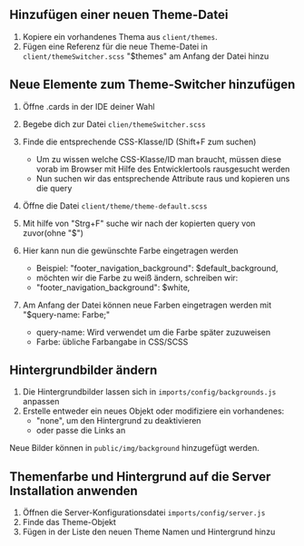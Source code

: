 ## Hinzufügen einer neuen Theme-Datei
1. Kopiere ein vorhandenes Thema aus `client/themes`.
1. Fügen eine Referenz für die neue Theme-Datei in `client/themeSwitcher.scss` "$themes" am Anfang der Datei hinzu

## Neue Elemente zum Theme-Switcher hinzufügen
1. Öffne .cards in der IDE deiner Wahl
1. Begebe dich zur Datei `clien/themeSwitcher.scss`
1. Finde die entsprechende CSS-Klasse/ID (Shift+F zum suchen)
   + Um zu wissen welche CSS-Klasse/ID man braucht, müssen diese vorab im Browser mit Hilfe des Entwicklertools rausgesucht werden
   + Nun suchen wir das entsprechende Attribute raus und kopieren uns die query
1. Öffne die Datei `client/theme/theme-default.scss`
1. Mit hilfe von "Strg+F" suche wir nach der kopierten query von zuvor(ohne "$")
1. Hier kann nun die gewünschte Farbe eingetragen werden
   + Beispiel: "footer_navigation_background": $default_background, 
   + möchten wir die Farbe zu weiß ändern, schreiben wir:
   + "footer_navigation_background": $white,

1. Am Anfang der Datei können neue Farben eingetragen werden mit "$query-name: Farbe;"
   + query-name: Wird verwendet um die Farbe später zuzuweisen
   + Farbe: übliche Farbangabe in CSS/SCSS 
## Hintergrundbilder ändern
1. Die Hintergrundbilder lassen sich in `imports/config/backgrounds.js` anpassen
1. Erstelle entweder ein neues Objekt oder modifiziere ein vorhandenes:
   + "none", um den Hintergrund zu deaktivieren
   + oder passe die Links an
   
Neue Bilder können in `public/img/background` hinzugefügt werden.
   
## Themenfarbe und Hintergrund auf die Server Installation anwenden
1. Öffnen die Server-Konfigurationsdatei `imports/config/server.js`
1. Finde das Theme-Objekt
1. Fügen in der Liste den neuen Theme Namen und Hintergrund hinzu
